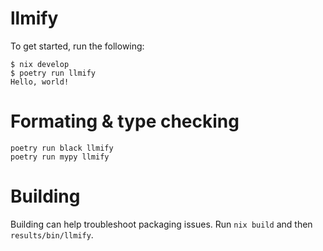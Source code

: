# llmify

To get started, run the following:

```
$ nix develop
$ poetry run llmify
Hello, world!
```

# Formating & type checking
```
poetry run black llmify
poetry run mypy llmify
```

# Building
Building can help troubleshoot packaging issues. Run `nix build` and then `results/bin/llmify`.